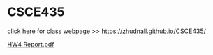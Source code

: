# CSCE435


click here for class webpage >> https://zhudnall.github.io/CSCE435/


[HW4 Report.pdf](http://zhudnall.github.io/CSCE435/blob/master/HW4/HW4_Report.pdf)

